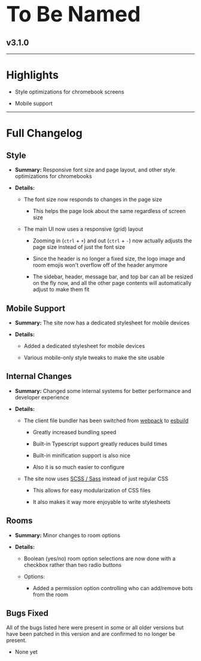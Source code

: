 
<h1 style="font-size:4em;margin-bottom:0;">To Be Named</h1>
<!-- <img src="/public/v3.0.3.png" height="5%" style="border-radius:10px"> -->

## v3.1.0

<hr>

# Highlights

- Style optimizations for chromebook screens

- Mobile support

<hr>

# Full Changelog

## Style

- **Summary:** Responsive font size and page layout, and other style optimizations for chromebooks

- **Details:**

  - The font size now responds to changes in the page size

    - This helps the page look about the same regardless of screen size

  - The main UI now uses a responsive (grid) layout

    - Zooming in (`ctrl` + `+`) and out (`ctrl` + `-`) now actually adjusts the page size instead of just the font size

    - Since the header is no longer a fixed size, the logo image and room emojis won't overflow off of the header anymore

    - The sidebar, header, message bar, and top bar can all be resized on the fly now, and all the other page contents will automatically adjust to make them fit

## Mobile Support

- **Summary:** The site now has a dedicated stylesheet for mobile devices

- **Details:**

  - Added a dedicated stylesheet for mobile devices

  - Various mobile-only style tweaks to make the site usable

## Internal Changes

- **Summary:** Changed some internal systems for better performance and developer experience

- **Details:**

  - The client file bundler has been switched from [webpack](https://webpack.js.org/) to [esbuild](https://esbuild.github.io/)

    - Greatly increased bundling speed

    - Built-in Typescript support greatly reduces build times

    - Built-in minification support is also nice

    - Also it is so much easier to configure

  - The site now uses [SCSS / Sass](https://sass-lang.com/) instead of just regular CSS

    - This allows for easy modularization of CSS files

    - It also makes it way more enjoyable to write stylesheets

## Rooms

- **Summary:** Minor changes to room options

- **Details:**

  - Boolean (yes/no) room option selections are now done with a checkbox rather than two radio buttons

  - Options:

    - Added a permission option controlling who can add/remove bots from the room

## Bugs Fixed

All of the bugs listed here were present in some or all older versions but have been patched in this version and are confirmed to no longer be present.

- None yet
